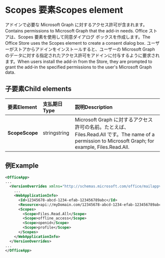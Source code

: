 # <a name="scopes-element"></a><span data-ttu-id="0d225-101">Scopes 要素</span><span class="sxs-lookup"><span data-stu-id="0d225-101">Scopes element</span></span>

<span data-ttu-id="0d225-102">アドインで必要な Microsoft Graph に対するアクセス許可が含まれます。</span><span class="sxs-lookup"><span data-stu-id="0d225-102">Contains permissions to Microsoft Graph that the add-in needs.</span></span> <span data-ttu-id="0d225-103">Office ストアは、Scopes 要素を使用して同意ダイアログ ボックスを作成します。</span><span class="sxs-lookup"><span data-stu-id="0d225-103">The Office Store uses the Scopes element to create a consent dialog box.</span></span> <span data-ttu-id="0d225-104">ユーザーがストアからアドインをインストールすると、ユーザーの Microsoft Graph のデータに対する指定されたアクセス許可をアドインに付与するように要求されます。</span><span class="sxs-lookup"><span data-stu-id="0d225-104">When users install the add-in from the Store, they are prompted to grant the add-in the specified permissions to the user's Microsoft Graph data.</span></span>

## <a name="child-elements"></a><span data-ttu-id="0d225-105">子要素</span><span class="sxs-lookup"><span data-stu-id="0d225-105">Child elements</span></span>

|  <span data-ttu-id="0d225-106">要素</span><span class="sxs-lookup"><span data-stu-id="0d225-106">Element</span></span> |  <span data-ttu-id="0d225-107">支払期日</span><span class="sxs-lookup"><span data-stu-id="0d225-107">Type</span></span>  |  <span data-ttu-id="0d225-108">説明</span><span class="sxs-lookup"><span data-stu-id="0d225-108">Description</span></span>  |
|:-----|:-----|:-----|
|  <span data-ttu-id="0d225-109">**Scope**</span><span class="sxs-lookup"><span data-stu-id="0d225-109">**Scope**</span></span>                |  <span data-ttu-id="0d225-110">string</span><span class="sxs-lookup"><span data-stu-id="0d225-110">string</span></span>     |   <span data-ttu-id="0d225-111">Microsoft Graph に対するアクセス許可の名前。たとえば、Files.Read.All です。</span><span class="sxs-lookup"><span data-stu-id="0d225-111">The name of a permission to Microsoft Graph; for example, Files.Read.All.</span></span> |

## <a name="example"></a><span data-ttu-id="0d225-112">例</span><span class="sxs-lookup"><span data-stu-id="0d225-112">Example</span></span>

```xml
<OfficeApp>
...
  <VersionOverrides xmlns="http://schemas.microsoft.com/office/mailappversionoverrides" xsi:type="VersionOverridesV1_0">
    ...
    <WebApplicationInfo>
      <Id>12345678-abcd-1234-efab-123456789abc</Id>
      <Resource>api://myDomain.com/12345678-abcd-1234-efab-123456789abc<Resource>
      <Scopes>
        <Scope>Files.Read.All</Scope>
        <Scope>offline_access</Scope>
        <Scope>openid</Scope>
        <Scope>profile</Scope>
      </Scopes>
    </WebApplicationInfo>
  </VersionOverrides>
...
</OfficeApp>
```

